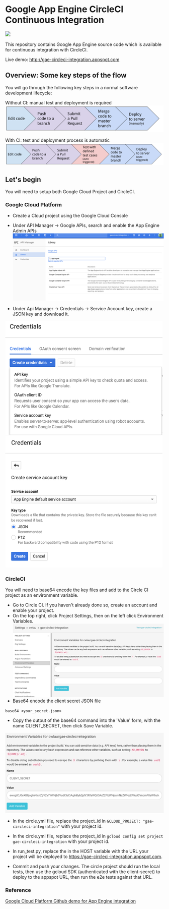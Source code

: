 Google App Engine CircleCI Continuous Integration
========================

![](https://circleci.com/gh/cwlau/gae-circleci-integration.png?&style=shield&circle-token=b902e34911a5b20ab784d48e7f05a2145e737d0a)


This repository contains Google App Engine source code which is available for continuous integration with CircleCI.

Live demo: http://gae-circleci-integration.appspot.com

## Overview: Some key steps of the flow

You will go through the following key steps in a normal software development lifecycle:

Without CI: manual test and deployment is required
![](./images/without_ci.png)

With CI: test and deployment process is automatic
![](./images/with_ci.png)

## Let's begin

You will need to setup both Google Cloud Project and CircleCI.

### Google Cloud Platform

- Create a Cloud project using the Google Cloud Console
- Under API Manager -> Google APIs, search and enable the App Engine Admin APIs
![](./images/search_app_engine_admin_api.png)

- Under Api Manager -> Credentials -> Service Account key, create a JSON key and download it.
<img src="./images/credential_menu.png" width="500px" />
<img src="./images/credential_secret.png" width="500px" />

### CircleCI

You will need to base64 encode the key files and add to the Circle CI project as an environment variable.

- Go to Circle CI. If you haven't already done so, create an account and enable your project.
- On the top right, click Project Settings, then on the left click Environment Variables.
![](./images/circleci_project_settings.png)
- Base64 encode the client secret JSON file

`base64 <your_secret.json>`

- Copy the output of the base64 command into the 'Value' form, with the name CLIENT_SECRET, then click Save Variable.

![](./images/circleci_env_var_settings.png)


- In the circle.yml file, replace the project_id in `GCLOUD_PROJECT: "gae-circleci-integration"` with your project id.

- In the circle.yml file, replace the project_id in `gcloud config set project gae-circleci-integration` with your project id.
- In run_test.py, replace the in the HOST variable with the URL your project will be deployed to https://gae-circleci-integration.appspot.com.

- Commit and push your changes. The circle project should run the local tests, then use the gcloud SDK (authenticated with the client-secret) to deploy to the appspot URL, then run the e2e tests against that URL.


### Reference

[Google Cloud Platform Github demo for App Engine integration](https://github.com/GoogleCloudPlatform/continuous-deployment-circle)
